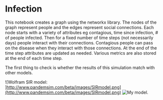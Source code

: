 # Infection

This notebook creates a graph using the networkx library.  The nodes of the graph represent people and the edges represent social connections.  Each node starts with a variety of attributes eg contagious, time since infection, # of people infected.  Then for a fixed number of time steps (not necessarily days) people interact with their connections.  Contagious people can pass on the disease when they interact with those connections.  At the end of the time step attributes are updated as needed. Various metrics are also stored at the end of each time step.


The first thing to check is whether the results of this simulation match with other models.


![Wolfram SIR model: ]http://www.pandemsim.com/beta/images/SIRmodel.png](http://www.pandemsim.com/beta/images/SIRmodel.png)
![My model.](https://github.com/mkspillane/Users/michaelspillane/Infection/images/Normal.png)
